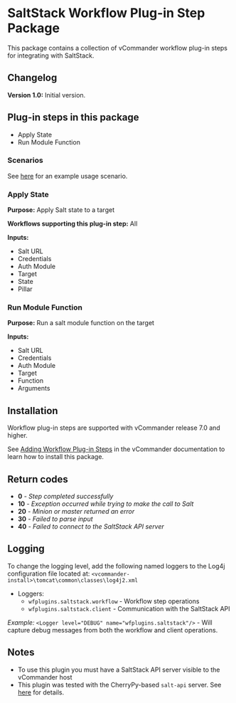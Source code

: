 # SaltStack Workflow Plug-in Step Package

This package contains a collection of vCommander workflow plug-in steps for integrating with SaltStack.

## Changelog

**Version 1.0:** Initial version.

## Plug-in steps in this package
+ Apply State
+ Run Module Function

### Scenarios
See [here](https://github.com/Embotics/Scenarios/tree/master/Apply-SaltStack-State) for an example usage scenario.

### Apply State
**Purpose:** Apply Salt state to a target

**Workflows supporting this plug-in step:** All

**Inputs:**
* Salt URL
* Credentials
* Auth Module
* Target
* State
* Pillar

### Run Module Function
**Purpose:** Run a salt module function on the target

**Inputs:** 
* Salt URL
* Credentials
* Auth Module
* Target
* Function
* Arguments


## Installation

Workflow plug-in steps are supported with vCommander release 7.0 and higher. 

See [Adding Workflow Plug-in Steps](http://docs.embotics.com/vCommander/Adding-Plug-In-WF-Steps.htm) in the vCommander documentation to learn how to install this package. 

## Return codes
+ **0** - *Step completed successfully*
+ **10** - *Exception occurred while trying to make the call to Salt*
+ **20** - *Minion or master returned an error*
+ **30** - *Failed to parse input*
+ **40** - *Failed to connect to the SaltStack API server*

## Logging
To change the logging level, add the following named loggers to the Log4j configuration file located at: `<vcommander-install>\tomcat\common\classes\log4j2.xml`


+ Loggers:
  + `wfplugins.saltstack.workflow` - Workflow step operations
  + `wfplugins.saltstack.client` - Communication with the SaltStack API

*Example:* `<Logger level="DEBUG" name="wfplugins.saltstack"/>` - Will capture debug messages from both the workflow and client operations.

## Notes
* To use this plugin you must have a SaltStack API server visible to the vCommander host
* This plugin was tested with the CherryPy-based `salt-api` server. See [here](https://docs.saltstack.com/en/latest/ref/netapi/all/salt.netapi.rest_cherrypy.html) for details.
